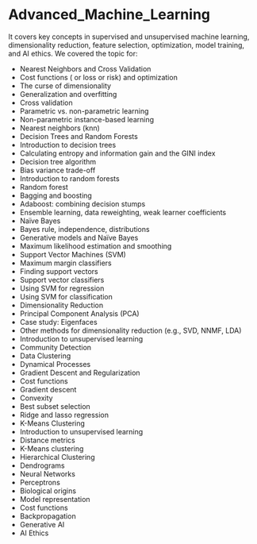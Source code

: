 # Advanced_Machine_Learning
It covers key concepts in supervised and unsupervised machine learning, dimensionality reduction, feature selection, optimization, model training, and AI ethics.
We covered the topic for:
- Nearest Neighbors and Cross Validation
- Cost functions ( or loss or risk) and optimization
- The curse of dimensionality
- Generalization and overfitting
- Cross validation
- Parametric vs. non-parametric learning
- Non-parametric instance-based learning
- Nearest neighbors (knn)
- Decision Trees and Random Forests
- Introduction to decision trees
- Calculating entropy and information gain and the GINI index
- Decision tree algorithm
- Bias variance trade-off
- Introduction to random forests
- Random forest
- Bagging and boosting
- Adaboost: combining decision stumps
- Ensemble learning, data reweighting, weak learner coefficients
- Naïve Bayes
- Bayes rule, independence, distributions
- Generative models and Naïve Bayes
- Maximum likelihood estimation and smoothing
- Support Vector Machines (SVM)
- Maximum margin classifiers
- Finding support vectors
- Support vector classifiers
- Using SVM for regression
- Using SVM for classification
- Dimensionality Reduction
- Principal Component Analysis (PCA)
- Case study: Eigenfaces
- Other methods for dimensionality reduction (e.g., SVD, NNMF, LDA)
- Introduction to unsupervised learning
- Community Detection
- Data Clustering
- Dynamical Processes
- Gradient Descent and Regularization
- Cost functions
- Gradient descent
- Convexity
- Best subset selection
- Ridge and lasso regression
- K-Means Clustering
- Introduction to unsupervised learning
- Distance metrics
- K-Means clustering
- Hierarchical Clustering
- Dendrograms
- Neural Networks
- Perceptrons
- Biological origins
- Model representation
- Cost functions
- Backpropagation
- Generative AI
- AI Ethics
